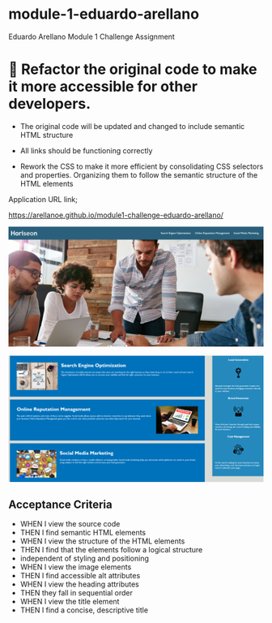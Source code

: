 # module-1-eduardo-arellano
Eduardo Arellano Module 1 Challenge Assignment
# 📖 Refactor the original code to make it more accessible for other developers.

* The original code will be updated and changed to include semantic HTML structure

* All links should be functioning correctly

* Rework the CSS to make it more efficient by consolidating CSS selectors and properties. Organizing them to follow the semantic structure of the HTML elements

Application URL link;

https://arellanoe.github.io/module1-challenge-eduardo-arellano/


![module 1 website top](assets/images/website.png)

![module 1 website bottom](assets/images/website2.png)


## Acceptance Criteria

* WHEN I view the source code
* THEN I find semantic HTML elements
* WHEN I view the structure of the HTML elements
* THEN I find that the elements follow a logical structure
* independent of styling and positioning
* WHEN I view the image elements
* THEN I find accessible alt attributes
* WHEN I view the heading attributes
* THEN they fall in sequential order
* WHEN I view the title element
* THEN I find a concise, descriptive title
